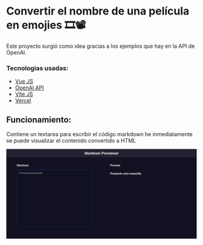 # Convertir el nombre de una película en emojies 🎞📽

Este proyecto surgió como idea gracias a los ejemplos que hay en la API de OpenAI.

### Tecnologías usadas:
- [Vue JS](https://vuejs.org/)
- [OpenAI API](https://openai.com/api/)
- [Vite JS](https://vitejs.dev)
- [Vercel](https://vercel.com)

## Funcionamiento:

Contiene un textarea para escribir el código markdown he inmediatamente se puede visualizar el contenido convertido a HTML

![Una imagen de la app que tiene un título, un textarea ](https://raw.githubusercontent.com/carandev/markdown-preview/main/.github/home.png)
